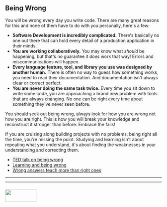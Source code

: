 ## Being Wrong

You will be wrong every day you write code.  There are many great reasons for this and none of them have to do with you personally, here's a few:
* __Software Development is incredibly complicated.__  There's basically no one out there that can hold every detail of a production application in their minds.
* __You are working collaboratively.__ You may know what _should_ be happening, but that's no guarantee it _does_ work that way! Errors and miscommunications will happen. 
* __Every language feature, tool, and library you use was designed by another human.__ There is often no way to guess how something works, you need to read their documentation.  And documentation isn't always clear or correct perfect.
* __You are never doing the same task twice.__  Every time you sit down to write some code, you are approaching a brand new problem with tools that are always changing.  No one can be right every time about something they've never seen before.

You should seek out being wrong, always look for how you are wrong not how you are right. This is how you will break your knowledge and reconstruct it stronger than before.  Embrace the fails!

If you are cruising along building projects with no problems, being right all the time, you're missing the point.  Studying and learning isn't about repeating what you understand, it's about finding the weaknesses in your understanding and correcting them.   

* [TED talk on being wrong](https://www.ted.com/talks/kathryn_schulz_on_being_wrong)
* [Learning and being wrong](https://www.scientificamerican.com/article/getting-it-wrong/)
* [Wrong answers teach more than right ones](https://theconversation.com/how-tests-and-wrong-answers-help-us-remember-what-we-learn-33437)

___
___
### <a href="http://elewa.education/blog" target="_blank"><img src="https://user-images.githubusercontent.com/18554853/34921062-506450ae-f97d-11e7-875f-6feeb26ad72d.png" width="100" height="40"/></a>